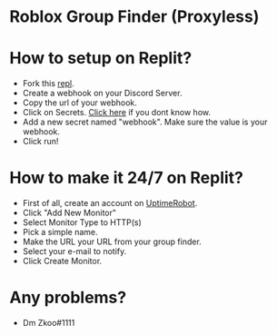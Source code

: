 # Roblox Group Finder (Proxyless)

# How to setup on Replit?
- Fork this [repl](https://replit.com/@Zkoo/Roblox-Group-Finder-Proxyless?v=1).
- Create a webhook on your Discord Server.
- Copy the url of your webhook.
- Click on Secrets. [Click here](https://imgur.com/a/8gsFOWJ) if you dont know how.
- Add a new secret named "webhook". Make sure the value is your webhook.
- Click run!

# How to make it 24/7 on Replit?
- First of all, create an account on [UptimeRobot](https://uptimerobot.com/).
- Click "Add New Monitor"
- Select Monitor Type to HTTP(s)
- Pick a simple name.
- Make the URL your URL from your group finder.
- Select your e-mail to notify.
- Click Create Monitor.

# Any problems?
- Dm Zkoo#1111
